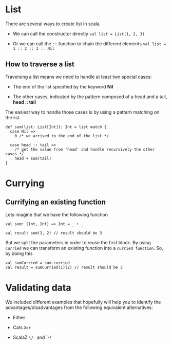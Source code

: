 
# List

There are several ways to create list in scala.

* We can call the constructor directly
`val list = List(1, 2, 3)`

* Or we can call the `::` function to chain the different elements 
`val list = 1 :: 2 :: 3 :: Nil`


## How to traverse a list

Traversing a list means we need to handle at least two special cases:

* The end of the list specified by the keyword __Nil__

* The other cases, indicated by the pattern composed of a head and a tail, __head :: tail__ 

The easiest way to handle those cases is by using a pattern matching on the list.


    def sum(list: List[Int]): Int = list match {
      case Nil => 
        0 /* we arrived to the end of the list */
        
      case head :: tail =>
        /* get the value from 'head' and handle recursively the other cases */
        head + sum(tail) 
    }

# Currying


## Currifying an existing function

Lets imagine that we have the following function

    val sum: (Int, Int) => Int = _ + _
    
    val result sum(1, 2) // result should be 3

But we split the parameters in order to reuse the first block. By using `curried` we can transform an existing 
function into a `curried function`. So, by doing this

    val sumCurried = sum.curried
    val result = sumCurried(1)(2) // result should be 3


# Validating data

We included different examples that hopefully will help you to identify the advantages/disadvantages from the following
equivalent alternatives:

* Either

* Cats `Xor`

* ScalaZ `\/-` and `-\/